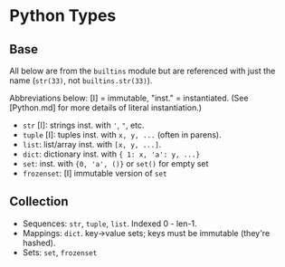 Python Types
============


Base
----

All below are from the `builtins` module but are referenced with just
the name (`str(33)`, not `builtins.str(33)`).

Abbreviations below: [I] = immutable, "inst." = instantiated.
(See [Python.md] for more details of literal instantiation.)

* `str` [I]: strings inst. with `'`, `"`, etc.
* `tuple` [I]: tuples inst. with `x, y, ...` (often in parens).
* `list`: list/array inst. with `[x, y, ...]`.
* `dict`: dictionary inst. with `{ 1: x, 'a': y, ...}` 
* `set`: inst. with `{0, 'a', ()}` or `set()` for empty set
* `frozenset`: [I] immutable version of `set`


Collection
----------

* Sequences: `str`, `tuple`, `list`. Indexed 0 - len-1.
* Mappings: `dict`. key→value sets; keys must be immutable (they're hashed).
* Sets: `set`, `frozenset`
